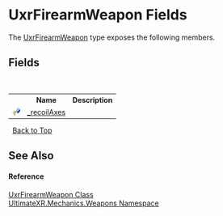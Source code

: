 # UxrFirearmWeapon Fields
 

The <a href="T_UltimateXR_Mechanics_Weapons_UxrFirearmWeapon">UxrFirearmWeapon</a> type exposes the following members.


## Fields
&nbsp;<table><tr><th></th><th>Name</th><th>Description</th></tr><tr><td>![Protected field](media/protfield.gif "Protected field")</td><td><a href="F_UltimateXR_Mechanics_Weapons_UxrFirearmWeapon__recoilAxes">_recoilAxes</a></td><td /></tr></table>&nbsp;
<a href="#uxrfirearmweapon-fields">Back to Top</a>

## See Also


#### Reference
<a href="T_UltimateXR_Mechanics_Weapons_UxrFirearmWeapon">UxrFirearmWeapon Class</a><br /><a href="N_UltimateXR_Mechanics_Weapons">UltimateXR.Mechanics.Weapons Namespace</a><br />